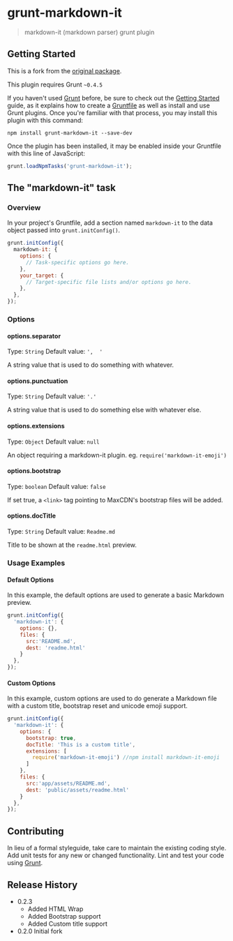 # grunt-markdown-it

> markdown-it (markdown parser) grunt plugin

## Getting Started

This is a fork from the [original package](https://github.com/ThePacielloGroup/grunt-markdown-it).

This plugin requires Grunt `~0.4.5`

If you haven't used [Grunt](http://gruntjs.com/) before, be sure to check out the [Getting Started](http://gruntjs.com/getting-started) guide, as it explains how to create a [Gruntfile](http://gruntjs.com/sample-gruntfile) as well as install and use Grunt plugins. Once you're familiar with that process, you may install this plugin with this command:

```shell
npm install grunt-markdown-it --save-dev
```

Once the plugin has been installed, it may be enabled inside your Gruntfile with this line of JavaScript:

```js
grunt.loadNpmTasks('grunt-markdown-it');
```

## The "markdown-it" task

### Overview
In your project's Gruntfile, add a section named `markdown-it` to the data object passed into `grunt.initConfig()`.

```js
grunt.initConfig({
  markdown-it: {
    options: {
      // Task-specific options go here.
    },
    your_target: {
      // Target-specific file lists and/or options go here.
    },
  },
});
```

### Options

#### options.separator
Type: `String`
Default value: `',  '`

A string value that is used to do something with whatever.

#### options.punctuation
Type: `String`
Default value: `'.'`

A string value that is used to do something else with whatever else.

#### options.extensions
Type: `Object`
Default value: `null`

An object requiring a markdown-it plugin. eg. `require('markdown-it-emoji')`

#### options.bootstrap
Type: `boolean`
Default value: `false`

If set true, a `<link>` tag pointing to MaxCDN's bootstrap files will be added.

#### options.docTitle
Type: `String`
Default value: `Readme.md`

Title to be shown at the `readme.html` preview.

### Usage Examples

#### Default Options
In this example, the default options are used to generate a basic Markdown preview.

```js
grunt.initConfig({
  'markdown-it': {
    options: {},
    files: {
      src:'README.md',
      dest: 'readme.html'
    }
  },
});
```

#### Custom Options
In this example, custom options are used to do generate a Markdown file with a custom title, bootstrap reset and unicode emoji support.

```js
grunt.initConfig({
  'markdown-it': {
    options: {
      bootstrap: true,
      docTitle: 'This is a custom title',
      extensions: [
        require('markdown-it-emoji') //npm install markdown-it-emoji
      ]
    },
    files: {
      src:'app/assets/README.md',
      dest: 'public/assets/readme.html'
    }
  },
});
```

## Contributing
In lieu of a formal styleguide, take care to maintain the existing coding style. Add unit tests for any new or changed functionality. Lint and test your code using [Grunt](http://gruntjs.com/).

## Release History
* 0.2.3
  * Added HTML Wrap
  * Added Bootstrap support
  * Added Custom title support
* 0.2.0 Initial fork
